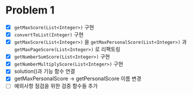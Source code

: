 # Problem 1
- [x] ```getMaxScore(List<Integer>)``` 구현
- [x] ```convertToList(Integer)``` 구현
- [x] ```getMaxScore(List<Integer>)``` 을 ```getMaxPersonalScore(List<Integer>)``` 과 ```getMaxPageScore(List<Integer>)``` 로 리팩토링
- [x] ```getNumberSumScore(List<Integer>)``` 구현
- [x] ```getNumberMultiplyScore(List<Integer>)``` 구현
- [x] solution()과 기능 함수 연결
- [x] getMaxPersonalScore -> getPersonalScore 이름 변경
- [ ] 예외사항 점검을 위한 검증 함수들 추가
